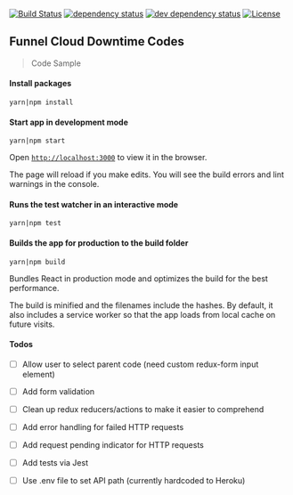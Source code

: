 [![Build Status][travis-svg]][travis-url]
[![dependency status][deps-svg]][deps-url]
[![dev dependency status][dev-deps-svg]][dev-deps-url]
[![License][license-image]][license-url]

## Funnel Cloud Downtime Codes

> Code Sample

#### Install packages

```shell
yarn|npm install
```

#### Start app in development mode

```shell
yarn|npm start
```

Open [`http://localhost:3000`](http://localhost:3000) to view it in the browser.

The page will reload if you make edits.
You will see the build errors and lint warnings in the console.

#### Runs the test watcher in an interactive mode

```shell
yarn|npm test
```

#### Builds the app for production to the build folder

```shell
yarn|npm build
```

Bundles React in production mode and optimizes the build for the best performance.

The build is minified and the filenames include the hashes.
By default, it also includes a service worker so that the app loads from local cache on future visits.

#### Todos

- [ ] Allow user to select parent code (need custom redux-form input element)
- [ ] Add form validation
- [ ] Clean up redux reducers/actions to make it easier to comprehend
- [ ] Add error handling for failed HTTP requests
- [ ] Add request pending indicator for HTTP requests
- [ ] Add tests via Jest
- [ ] Use .env file to set API path (currently hardcoded to Heroku)


[travis-svg]: https://travis-ci.org/killfish/react-color.svg
[travis-url]: https://travis-ci.org/killfish/funnel-cloud-client
[deps-svg]: https://david-dm.org/killfish/funnel-cloud-client.svg
[deps-url]: https://david-dm.org/killfish/funnel-cloud-client
[dev-deps-svg]: https://david-dm.org/killfish/funnel-cloud-client/dev-status.svg
[dev-deps-url]: https://david-dm.org/killfish/funnel-cloud-client#info=devDependencies
[npm-badge-png]: https://nodei.co/npm/react-color.png?downloads=true&stars=true
[license-image]: http://img.shields.io/npm/l/react-color.svg
[license-url]: LICENSE